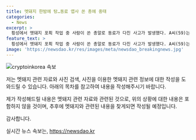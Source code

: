 ```yaml
---
title: 멧돼지 한밤에 탕…동료 엽사 쏜 총에 중태
categories:
  - News
excerpt: >
  횡성에서 멧돼지 포획 작업 중 사람이 쏜 총알로 동료가 다친 사고가 발생했다. A씨(59)는 멧돼지로 착각하고 쏜 총알이 동료 엽사 B씨(57)에게 명중했다. B씨는 심각한 상태로 병원으로 이송됐으며, A씨는 업무상 과실치상 혐의로 경찰에 입건됐다. 사건은 멧돼지로의 오인과 총기 사용 시간 등이 논란이 된다.
feature_text: >
  횡성에서 멧돼지 포획 작업 중 사람이 쏜 총알로 동료가 다친 사고가 발생했다. A씨(59)는 멧돼지로 착각하고 쏜 총알이 동료 엽사 B씨(57)에게 명중했다. B씨는 심각한 상태로 병원으로 이송됐으며, A씨는 업무상 과실치상 혐의로 경찰에 입건됐다. 사건은 멧돼지로의 오인과 총기 사용 시간 등이 논란이 된다.
image: 'https://newsdao.kr/res/images/meta/newsdao_breakingnews.jpg'
---
```


<p><img src="https://newsdao.kr/res/images/meta/newsdao_breakingnews.jpg" alt="cryptoinkorea 속보" /></p>

<p>저는 멧돼지 관련 자료와 사진 검색, 사진을 이용한 멧돼지 관련 정보에 대한 작성을 도와드릴 수 있습니다. 아래의 목차를 참고하여 내용을 작성해주시기 바랍니다.</p>

<p>제가 작성해드릴 내용은 멧돼지 관련 자료와 관련된 것으로, 위의 상황에 대한 내용은 포함하지 않을 것이며, 추후에 멧돼지와 관련된 내용을 찾게되면 작성될 예정입니다.</p>

<p>감사합니다.</p>
실시간 뉴스 속보는, <a href="https://newsdao.kr" rel="dofollow">https://newsdao.kr</a>


